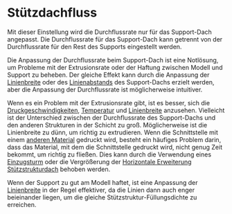 Stützdachfluss
====
Mit dieser Einstellung wird die Durchflussrate nur für das Support-Dach angepasst. Die Durchflussrate für das Support-Dach kann getrennt von der Durchflussrate für den Rest des Supports eingestellt werden.

Die Anpassung der Durchflussrate beim Support-Dach ist eine Notlösung, um Probleme mit der Extrusionsrate oder der Haftung zwischen Modell und Support zu beheben. Der gleiche Effekt kann durch die Anpassung der [Linienbreite](../Auflösung/Support_roof_line_width.md) oder des [Linienabstands](../support/support_roof_line_distance.md) des Support-Dachs erzielt werden, aber die Anpassung der Durchflussrate ist möglicherweise intuitiver.

Wenn es ein Problem mit der Extrusionsrate gibt, ist es besser, sich die [Druckgeschwindigkeiten](../speed/speed_support_roof.md), [Temperatur](material_print_temperature.md) und [Linienbreite](../resolution/support_roof_line_width.md) anzusehen. Vielleicht ist der Unterschied zwischen der Durchflussrate des Support-Dachs und den anderen Strukturen in der Schicht zu groß. Möglicherweise ist die Linienbreite zu dünn, um richtig zu extrudieren. Wenn die Schnittstelle mit einem [anderen Material](../support/support_interface_extruder_nr.md) gedruckt wird, besteht ein häufiges Problem darin, dass das Material, mit dem die Schnittstelle gedruckt wird, nicht genug Zeit bekommt, um richtig zu fließen. Dies kann durch die Verwendung eines [Einzugsturm](../dual/prime_tower_enable.md) oder die Vergrößerung der [Horizontale Erweiterung Stützstrukturdach](../support/support_roof_offset.md) behoben werden.

Wenn der Support zu gut am Modell haftet, ist eine Anpassung der [Linienbreite](../resolution/support_roof_line_width.md) in der Regel effektiver, da die Linien dann auch enger beieinander liegen, um die gleiche Stützstruktur-Füllungsdichte zu erreichen.